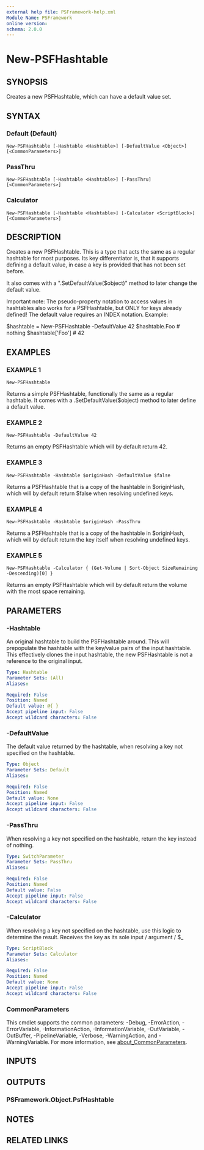 ```yaml
---
external help file: PSFramework-help.xml
Module Name: PSFramework
online version:
schema: 2.0.0
---
```


# New-PSFHashtable

## SYNOPSIS
Creates a new PSFHashtable, which can have a default value set.

## SYNTAX

### Default (Default)
```
New-PSFHashtable [-Hashtable <Hashtable>] [-DefaultValue <Object>] [<CommonParameters>]
```

### PassThru
```
New-PSFHashtable [-Hashtable <Hashtable>] [-PassThru] [<CommonParameters>]
```

### Calculator
```
New-PSFHashtable [-Hashtable <Hashtable>] [-Calculator <ScriptBlock>] [<CommonParameters>]
```

## DESCRIPTION
Creates a new PSFHashtable.
This is a type that acts the same as a regular hashtable for most purposes.
Its key differentiator is, that it supports defining a default value, in case a key is provided that has not been set before.

It also comes with a ".SetDefaultValue($object)" method to later change the default value.

Important note:
The pseudo-property notation to access values in hashtables also works for a PSFHashtable, but ONLY for keys already defined!
The default value requires an INDEX notation.
Example:

$hashtable = New-PSFHashtable -DefaultValue 42
$hashtable.Foo # nothing
$hashtable\['Foo'\] # 42

## EXAMPLES

### EXAMPLE 1
```
New-PSFHashtable
```

Returns a simple PSFHashtable, functionally the same as a regular hashtable.
It comes with a .SetDefaultValue($object) method to later define a default value.

### EXAMPLE 2
```
New-PSFHashtable -DefaultValue 42
```

Returns an empty PSFHashtable which will by default return 42.

### EXAMPLE 3
```
New-PSFHashtable -Hashtable $originHash -DefaultValue $false
```

Returns a PSFHashtable that is a copy of the hashtable in $originHash, which will by default return $false when resolving undefined keys.

### EXAMPLE 4
```
New-PSFHashtable -Hashtable $originHash -PassThru
```

Returns a PSFHashtable that is a copy of the hashtable in $originHash, which will by default return the key itself when resolving undefined keys.

### EXAMPLE 5
```
New-PSFHashtable -Calculator { (Get-Volume | Sort-Object SizeRemaining -Descending)[0] }
```

Returns an empty PSFHashtable which will by default return the volume with the most space remaining.

## PARAMETERS

### -Hashtable
An original hashtable to build the PSFHashtable around.
This will prepopulate the hashtable with the key/value pairs of the input hashtable.
This effectively clones the input hashtable, the new PSFHashtable is not a reference to the original input.

```yaml
Type: Hashtable
Parameter Sets: (All)
Aliases:

Required: False
Position: Named
Default value: @{ }
Accept pipeline input: False
Accept wildcard characters: False
```

### -DefaultValue
The default value returned by the hashtable, when resolving a key not specified on the hashtable.

```yaml
Type: Object
Parameter Sets: Default
Aliases:

Required: False
Position: Named
Default value: None
Accept pipeline input: False
Accept wildcard characters: False
```

### -PassThru
When resolving a key not specified on the hashtable, return the key instead of nothing.

```yaml
Type: SwitchParameter
Parameter Sets: PassThru
Aliases:

Required: False
Position: Named
Default value: False
Accept pipeline input: False
Accept wildcard characters: False
```

### -Calculator
When resolving a key not specified on the hashtable, use this logic to determine the result.
Receives the key as its sole input / argument / $_

```yaml
Type: ScriptBlock
Parameter Sets: Calculator
Aliases:

Required: False
Position: Named
Default value: None
Accept pipeline input: False
Accept wildcard characters: False
```

### CommonParameters
This cmdlet supports the common parameters: -Debug, -ErrorAction, -ErrorVariable, -InformationAction, -InformationVariable, -OutVariable, -OutBuffer, -PipelineVariable, -Verbose, -WarningAction, and -WarningVariable. For more information, see [about_CommonParameters](http://go.microsoft.com/fwlink/?LinkID=113216).

## INPUTS

## OUTPUTS

### PSFramework.Object.PsfHashtable
## NOTES

## RELATED LINKS
